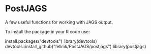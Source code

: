 # PostJAGS
A few useful functions for working with JAGS output.

To install the package in your R code use:

install.packages("devtools")
library(devtools)
devtools::install_github("fellmk/PostJAGS/postjags") 
library(postjags)
